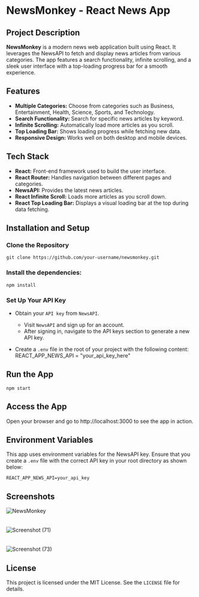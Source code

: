 # NewsMonkey - React News App


## Project Description

**NewsMonkey** is a modern news web application built using React. It leverages the NewsAPI to fetch and display news articles from various categories. The app features a search functionality, infinite scrolling, and a sleek user interface with a top-loading progress bar for a smooth experience.

## Features

- **Multiple Categories:** Choose from categories such as Business, Entertainment, Health, Science, Sports, and Technology.
- **Search Functionality:** Search for specific news articles by keyword.
- **Infinite Scrolling:** Automatically load more articles as you scroll.
- **Top Loading Bar:** Shows loading progress while fetching new data.
- **Responsive Design:** Works well on both desktop and mobile devices.

## Tech Stack

- **React:** Front-end framework used to build the user interface.
- **React Router:** Handles navigation between different pages and categories.
- **NewsAPI:** Provides the latest news articles.
- **React Infinite Scroll:** Loads more articles as you scroll down.
- **React Top Loading Bar:** Displays a visual loading bar at the top during data fetching.

## Installation and Setup

### Clone the Repository
    git clone https://github.com/your-username/newsmonkey.git



 ### Install the dependencies:
    npm install

### Set Up Your API Key
- Obtain your `API key` from `NewsAPI`.
    - Visit `NewsAPI` and sign up for an account.
    - After signing in, navigate to the API keys section to generate a new API key.

-  Create a `.env` file in the root of your project with the following content:
    REACT_APP_NEWS_API = "your_api_key_here"

## Run the App
    npm start
## Access the App
Open your browser and go to http://localhost:3000 to see the app in action.
## Environment Variables
This app uses environment variables for the NewsAPI key. Ensure that you create a  `.env` file with the correct API key in your root directory as shown below:

    REACT_APP_NEWS_API=your_api_key
## Screenshots
![NewsMonkey](https://github.com/user-attachments/assets/d5cdd546-c03e-416b-b409-95509c5777f7)
<br><br><br>
![Screenshot (71)](https://github.com/user-attachments/assets/7d2ac598-0186-46da-9e15-e9fa5dda0db7)
<br><br><br>
![Screenshot (73)](https://github.com/user-attachments/assets/0e683324-1f90-4f6d-9bd0-db67c104fb2a)


## License

This project is licensed under the MIT License. See the `LICENSE` file for details.

